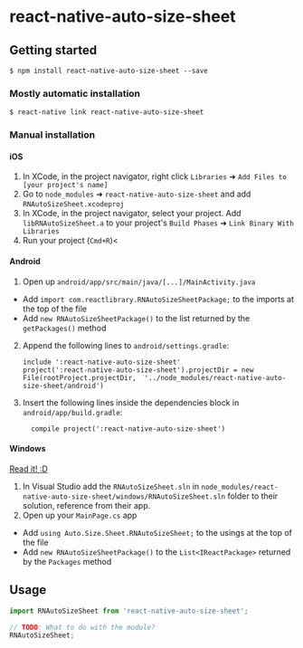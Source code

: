 
# react-native-auto-size-sheet

## Getting started

`$ npm install react-native-auto-size-sheet --save`

### Mostly automatic installation

`$ react-native link react-native-auto-size-sheet`

### Manual installation


#### iOS

1. In XCode, in the project navigator, right click `Libraries` ➜ `Add Files to [your project's name]`
2. Go to `node_modules` ➜ `react-native-auto-size-sheet` and add `RNAutoSizeSheet.xcodeproj`
3. In XCode, in the project navigator, select your project. Add `libRNAutoSizeSheet.a` to your project's `Build Phases` ➜ `Link Binary With Libraries`
4. Run your project (`Cmd+R`)<

#### Android

1. Open up `android/app/src/main/java/[...]/MainActivity.java`
  - Add `import com.reactlibrary.RNAutoSizeSheetPackage;` to the imports at the top of the file
  - Add `new RNAutoSizeSheetPackage()` to the list returned by the `getPackages()` method
2. Append the following lines to `android/settings.gradle`:
  	```
  	include ':react-native-auto-size-sheet'
  	project(':react-native-auto-size-sheet').projectDir = new File(rootProject.projectDir, 	'../node_modules/react-native-auto-size-sheet/android')
  	```
3. Insert the following lines inside the dependencies block in `android/app/build.gradle`:
  	```
      compile project(':react-native-auto-size-sheet')
  	```

#### Windows
[Read it! :D](https://github.com/ReactWindows/react-native)

1. In Visual Studio add the `RNAutoSizeSheet.sln` in `node_modules/react-native-auto-size-sheet/windows/RNAutoSizeSheet.sln` folder to their solution, reference from their app.
2. Open up your `MainPage.cs` app
  - Add `using Auto.Size.Sheet.RNAutoSizeSheet;` to the usings at the top of the file
  - Add `new RNAutoSizeSheetPackage()` to the `List<IReactPackage>` returned by the `Packages` method


## Usage
```javascript
import RNAutoSizeSheet from 'react-native-auto-size-sheet';

// TODO: What to do with the module?
RNAutoSizeSheet;
```
  